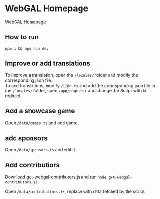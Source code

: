 # WebGAL Homepage

[WebGAL Homepage](https://openwebgal.com)

## How to run

``` shell
npm i && npm run dev
```

## Improve or add translations

To improve a translation, open the `/locales/` folder and modify the corresponding json file.  
To add translations, modify `/i18n.ts` and add the corresponding json file in the `/locales/` folder, open `/app/page.tsx` and change the Script with id redirect.

## Add a showcase game

Open `/data/games.ts` and add game.

## add sponsors

Open `/data/sponsors.ts` and edit it.

## Add contributiors

Download [get-webgal-contributors.js](https://gist.github.com/nini22P/1b6060b99f1833fdc1a557fc662e5774) and run `node get-webgal-contributors.js`.

Open `/data/contributiors.ts`, replace with data fetched by the script.
